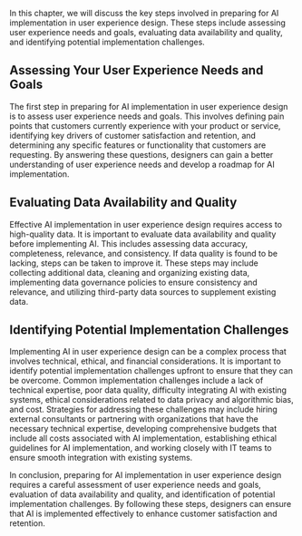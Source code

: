 

In this chapter, we will discuss the key steps involved in preparing for AI implementation in user experience design. These steps include assessing user experience needs and goals, evaluating data availability and quality, and identifying potential implementation challenges.

Assessing Your User Experience Needs and Goals
----------------------------------------------

The first step in preparing for AI implementation in user experience design is to assess user experience needs and goals. This involves defining pain points that customers currently experience with your product or service, identifying key drivers of customer satisfaction and retention, and determining any specific features or functionality that customers are requesting. By answering these questions, designers can gain a better understanding of user experience needs and develop a roadmap for AI implementation.

Evaluating Data Availability and Quality
----------------------------------------

Effective AI implementation in user experience design requires access to high-quality data. It is important to evaluate data availability and quality before implementing AI. This includes assessing data accuracy, completeness, relevance, and consistency. If data quality is found to be lacking, steps can be taken to improve it. These steps may include collecting additional data, cleaning and organizing existing data, implementing data governance policies to ensure consistency and relevance, and utilizing third-party data sources to supplement existing data.

Identifying Potential Implementation Challenges
-----------------------------------------------

Implementing AI in user experience design can be a complex process that involves technical, ethical, and financial considerations. It is important to identify potential implementation challenges upfront to ensure that they can be overcome. Common implementation challenges include a lack of technical expertise, poor data quality, difficulty integrating AI with existing systems, ethical considerations related to data privacy and algorithmic bias, and cost. Strategies for addressing these challenges may include hiring external consultants or partnering with organizations that have the necessary technical expertise, developing comprehensive budgets that include all costs associated with AI implementation, establishing ethical guidelines for AI implementation, and working closely with IT teams to ensure smooth integration with existing systems.

In conclusion, preparing for AI implementation in user experience design requires a careful assessment of user experience needs and goals, evaluation of data availability and quality, and identification of potential implementation challenges. By following these steps, designers can ensure that AI is implemented effectively to enhance customer satisfaction and retention.
